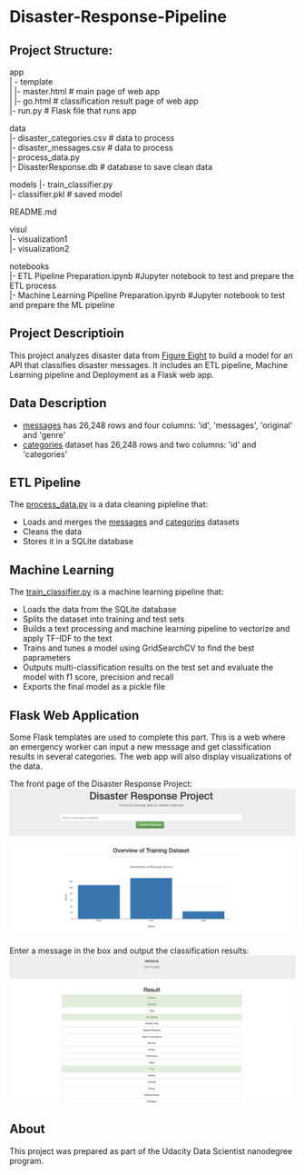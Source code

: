 # Disaster-Response-Pipeline

## Project Structure:

app     
| - template     
| |- master.html  # main page of web app     
| |- go.html  # classification result page of web app     
|- run.py  # Flask file that runs app     

data    
|- disaster_categories.csv  # data to process     
|- disaster_messages.csv  # data to process    
|- process_data.py      
|- DisasterResponse.db   # database to save clean data      

models
|- train_classifier.py             
|- classifier.pkl  # saved model           

README.md                

visul           
|- visualization1         
|- visualization2          

notebooks        
|- ETL Pipeline Preparation.ipynb #Jupyter notebook to test and prepare the ETL process          
|- Machine Learning Pipeline Preparation.ipynb #Jupyter notebook to test and prepare the ML pipeline         

## Project Descriptioin
This project analyzes disaster data from [Figure Eight](https://www.figure-eight.com/) to build a model for an API that classifies disaster messages. It includes an ETL pipeline, Machine Learning pipeline and Deployment as a Flask web app. 

## Data Description
- [messages](https://github.com/lisu1222/Disaster-Response-Pipeline/blob/master/data/disaster_messages.csv) has 26,248 rows and four columns: 'id', 'messages', 'original' and 'genre'
- [categories](https://github.com/lisu1222/Disaster-Response-Pipeline/blob/master/data/disaster_categories.csv) dataset has 26,248 rows and two columns: 'id' and 'categories'

## ETL Pipeline
The [process_data.py](https://github.com/lisu1222/Disaster-Response-Pipeline/blob/master/data/process_data.py) is a data cleaning pipleline that:
 - Loads and merges the [messages](https://github.com/lisu1222/Disaster-Response-Pipeline/blob/master/data/disaster_messages.csv) and [categories](https://github.com/lisu1222/Disaster-Response-Pipeline/blob/master/data/disaster_categories.csv) datasets
 - Cleans the data
 - Stores it in a SQLite database 

## Machine Learning
The [train_classifier.py](https://github.com/lisu1222/Disaster-Response-Pipeline/blob/master/models/train_classifier.py) is a machine learning pipeline that:
 - Loads the data from the SQLite database
 - Splits the dataset into training and test sets
 - Builds a text processing and machine learning pipeline to vectorize and apply TF-IDF to the text
 - Trains and tunes a model using GridSearchCV to find the best paprameters
 - Outputs multi-classification results on the test set and evaluate the model with f1 score, precision and recall
 - Exports the final model as a pickle file

## Flask Web Application

Some Flask templates are used to complete this part. This is a web where an emergency worker can input a new message and get classification results in several categories. The web app will also display visualizations of the data.

The front page of the Disaster Response Project: 
![alt text](https://github.com/lisu1222/Disaster-Response-Pipeline/blob/master/visul/visualization1.png)

Enter a message in the box and output the classification results:
![alt text](https://github.com/lisu1222/Disaster-Response-Pipeline/blob/master/visul/visualization2.png)


## About
This project was prepared as part of the Udacity Data Scientist nanodegree program.
